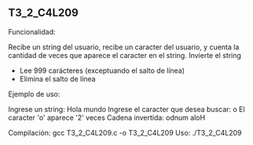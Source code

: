 ## T3_2_C4L209

Funcionalidad:

Recibe un string del usuario, recibe un caracter del usuario, y cuenta la cantidad de veces que aparece el caracter en el string. Invierte el string

- Lee 999 carácteres (exceptuando el salto de línea)
- Elimina el salto de línea

Ejemplo de uso: 

Ingrese un string: Hola mundo
Ingrese el caracter que desea buscar: o
El caracter 'o' aparece '2' veces
Cadena invertida: odnum aloH

Compilación: gcc T3_2_C4L209.c -o T3_2_C4L209
Uso: ./T3_2_C4L209
